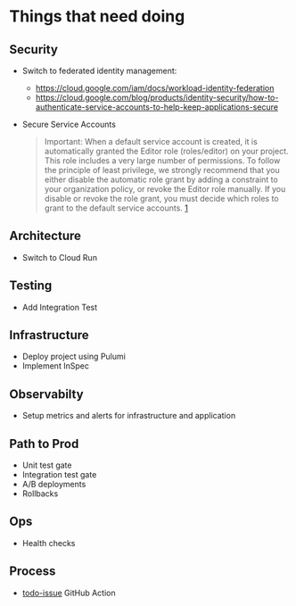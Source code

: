 # Things that need doing

## Security

* Switch to federated identity management: 
    * https://cloud.google.com/iam/docs/workload-identity-federation
    * https://cloud.google.com/blog/products/identity-security/how-to-authenticate-service-accounts-to-help-keep-applications-secure
* Secure Service Accounts

    >Important: When a default service account is created, it is automatically granted the Editor role (roles/editor) on your project. This role includes a very large number of permissions. To follow the principle of least privilege, we strongly recommend that you either disable the automatic role grant by adding a constraint to your organization policy, or revoke the Editor role manually. If you disable or revoke the role grant, you must decide which roles to grant to the default service accounts. [1](https://cloud.google.com/iam/docs/service-accounts)

## Architecture

* Switch to Cloud Run

## Testing

* Add Integration Test

## Infrastructure

* Deploy project using Pulumi
* Implement InSpec 

## Observabilty

* Setup metrics and alerts for infrastructure and application

## Path to Prod

* Unit test gate
* Integration test gate
* A/B deployments
* Rollbacks

## Ops

* Health checks

## Process

* [todo-issue](https://github.com/marketplace/actions/todo-issue) GitHub Action

